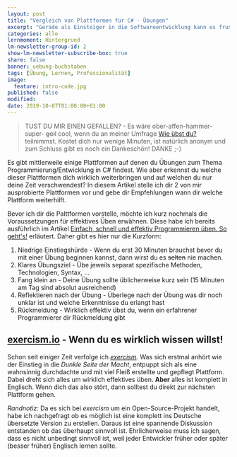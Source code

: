 ```yaml
---
layout: post
title: "Vergleich von Plattformen für C# - Übungen"
excerpt: "Gerade als Einsteiger in die Softwareentwicklung kann es frustrierend sein passenden Übungen zu finden. Diese Webseiten sollen Abhilfe schaffen."
categories: alle
lernmoment: Hintergrund
lm-newsletter-group-id: 2
show-lm-newsletter-subscribe-box: true
share: false
banner: uebung-buchstaben
tags: [Übung, Lernen, Professionalität]
image:
  feature: intro-code.jpg
published: false
modified: 
date: 2019-10-07T01:00:00+01:00
---
```


> TUST DU MIR EINEN GEFALLEN? - Es wäre ober-affen-hammer-super- ~~geil~~ cool, wenn du an meiner Umfrage [Wie übst du?](https://forms.gle/BKqb8vYfmj22QoFP9) teilnimmst. Kostet dich nur wenige Minuten, ist natürlich anonym und zum Schluss gibt es noch ein Dankeschön! DANKE ;-)

Es gibt mittlerweile einige Plattformen auf denen du Übungen zum Thema Programmierung/Entwicklung in C# findest. Wie aber erkennst du welche dieser Plattformen dich wirklich weiterbringen und auf welchen du nur deine Zeit verschwendest? In diesem Artikel stelle ich dir 2 von mir ausprobierte Plattformen vor und gebe dir Empfehlungen wann dir welche Plattform weiterhilft.

Bevor ich dir die Palttformen vorstelle, möchte ich kurz nochmals die Voraussetzungen für effektives Üben erwähnen. Diese habe ich bereits ausführlich im Artikel [Einfach, schnell und effektiv Programmieren üben. So geht's!](/alle/einfach-schnell-effektiv-programmieren-ueben/) erläutert. Daher gibt es hier nur die Kurzform:

 1. Niedrige Einstiegshürde - Wenn du erst 30 Minuten brauchst bevor du mit einer Übung beginnen kannst, dann wirst du es ~~selten~~ nie machen.
 2. Klares Übungsziel - Übe jeweils separat spezifische Methoden, Technologien, Syntax, ...
 3. Fang klein an - Deine Übung sollte üblicherweise kurz sein (15 Minuten am Tag sind absolut ausreichend)
 4. Reflektieren nach der Übung - Überlege nach der Übung was dir noch unklar ist und welche Erkenntnisse du erlangt hast
 5. Rückmeldung - Wirklich effektiv übst du, wenn ein erfahrener Programmierer dir Rückmeldung gibt

## [exercism.io](https://exercism.io) - Wenn du es wirklich wissen willst!
Schon seit einiger Zeit verfolge ich *[exercism](https://exercism.io)*. Was sich erstmal anhört wie der Einstieg in die *Dunkle Seite der Macht*, entpuppt sich als eine wahnsinnig durchdachte und mit viel Fleiß erstellte und gepflegt Plattform. Dabei dreht sich alles um wirklich effektives üben. **Aber** alles ist komplett in Englisch. Wenn dich das also stört, dann solltest du direkt zur nächsten Plattform gehen.

*Randnotiz:* Da es sich bei *exercism* um ein Open-Source-Projekt handelt, habe ich nachgefragt ob es möglich ist eine komplett ins Deutsche übersetzte Version zu erstellen. Daraus ist eine spannende Diskussion entstanden ob das überhaupt sinnvoll ist. Ehrlicherweise muss ich sagen, dass es nicht unbedingt sinnvoll ist, weil jeder Entwickler früher oder später (besser früher) Englisch lernen sollte.


